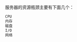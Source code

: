 服务器的资源瓶颈主要有下面几个：

```bash
CPU
内存
磁盘
I/O
网络
```

<!--

[一篇文章带你了解Node.js的性能指标 - 掘金](https://juejin.cn/post/7008006326857138184#heading-21)
[node-demo/demo1.js at master · amelia-coding/node-demo](https://github.com/amelia-coding/node-demo)

[部署alinode监控线上应用 - SegmentFault 思否](https://segmentfault.com/a/1190000013089124)
[Node.js环境性能监控 - 掘金](https://juejin.cn/post/6844903781889474567)

[aliyun-node/Node.js-Troubleshooting-Guide: Node.js 应用线上/线下故障、压测问题和性能调优指南手册（一期更新结束）](https://github.com/aliyun-node/Node.js-Troubleshooting-Guide)

RetraceNetreo
PM2是一个进程管理工具，可以确保你的应用程序一直在运行。PM2也是一个用户友好的Node.js性能监控工具，用于从Web界面部署和监控实时生产工作负载，包括日志管理、容器集成和其他功能。
Express Status Monitor是一个用于监控ExpressJS的开源工具，这是一个存在于Node.js环境中的框架。Express Status Monitor跟踪响应时间、CPU和内存使用、状态代码等。
App Metrics是一个开源的性能监控工具，由IBM管理。这个工具专注于提供各种应用进程的原始数据测量，包括垃圾收集和数据库查询性能指标。
Prometheus是最流行的Node.js性能管理工具之一，一个巨大的社区为它提供动力。它的主要特点包括清晰的可视化、可用性和集成性、广泛的客户端库和最佳存储。
 -->
